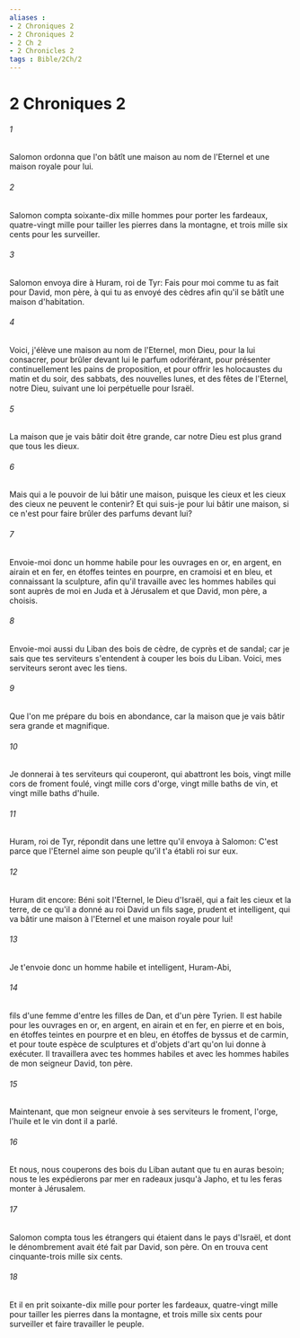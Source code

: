 ```yaml
---
aliases : 
- 2 Chroniques 2
- 2 Chroniques 2
- 2 Ch 2
- 2 Chronicles 2
tags : Bible/2Ch/2
---
```


# 2 Chroniques 2

###### 1
Salomon ordonna que l'on bâtît une maison au nom de l'Eternel et une maison royale pour lui.
###### 2
Salomon compta soixante-dix mille hommes pour porter les fardeaux, quatre-vingt mille pour tailler les pierres dans la montagne, et trois mille six cents pour les surveiller.
###### 3
Salomon envoya dire à Huram, roi de Tyr: Fais pour moi comme tu as fait pour David, mon père, à qui tu as envoyé des cèdres afin qu'il se bâtît une maison d'habitation.
###### 4
Voici, j'élève une maison au nom de l'Eternel, mon Dieu, pour la lui consacrer, pour brûler devant lui le parfum odoriférant, pour présenter continuellement les pains de proposition, et pour offrir les holocaustes du matin et du soir, des sabbats, des nouvelles lunes, et des fêtes de l'Eternel, notre Dieu, suivant une loi perpétuelle pour Israël.
###### 5
La maison que je vais bâtir doit être grande, car notre Dieu est plus grand que tous les dieux.
###### 6
Mais qui a le pouvoir de lui bâtir une maison, puisque les cieux et les cieux des cieux ne peuvent le contenir? Et qui suis-je pour lui bâtir une maison, si ce n'est pour faire brûler des parfums devant lui?
###### 7
Envoie-moi donc un homme habile pour les ouvrages en or, en argent, en airain et en fer, en étoffes teintes en pourpre, en cramoisi et en bleu, et connaissant la sculpture, afin qu'il travaille avec les hommes habiles qui sont auprès de moi en Juda et à Jérusalem et que David, mon père, a choisis.
###### 8
Envoie-moi aussi du Liban des bois de cèdre, de cyprès et de sandal; car je sais que tes serviteurs s'entendent à couper les bois du Liban. Voici, mes serviteurs seront avec les tiens.
###### 9
Que l'on me prépare du bois en abondance, car la maison que je vais bâtir sera grande et magnifique.
###### 10
Je donnerai à tes serviteurs qui couperont, qui abattront les bois, vingt mille cors de froment foulé, vingt mille cors d'orge, vingt mille baths de vin, et vingt mille baths d'huile.
###### 11
Huram, roi de Tyr, répondit dans une lettre qu'il envoya à Salomon: C'est parce que l'Eternel aime son peuple qu'il t'a établi roi sur eux.
###### 12
Huram dit encore: Béni soit l'Eternel, le Dieu d'Israël, qui a fait les cieux et la terre, de ce qu'il a donné au roi David un fils sage, prudent et intelligent, qui va bâtir une maison à l'Eternel et une maison royale pour lui!
###### 13
Je t'envoie donc un homme habile et intelligent, Huram-Abi,
###### 14
fils d'une femme d'entre les filles de Dan, et d'un père Tyrien. Il est habile pour les ouvrages en or, en argent, en airain et en fer, en pierre et en bois, en étoffes teintes en pourpre et en bleu, en étoffes de byssus et de carmin, et pour toute espèce de sculptures et d'objets d'art qu'on lui donne à exécuter. Il travaillera avec tes hommes habiles et avec les hommes habiles de mon seigneur David, ton père.
###### 15
Maintenant, que mon seigneur envoie à ses serviteurs le froment, l'orge, l'huile et le vin dont il a parlé.
###### 16
Et nous, nous couperons des bois du Liban autant que tu en auras besoin; nous te les expédierons par mer en radeaux jusqu'à Japho, et tu les feras monter à Jérusalem.
###### 17
Salomon compta tous les étrangers qui étaient dans le pays d'Israël, et dont le dénombrement avait été fait par David, son père. On en trouva cent cinquante-trois mille six cents.
###### 18
Et il en prit soixante-dix mille pour porter les fardeaux, quatre-vingt mille pour tailler les pierres dans la montagne, et trois mille six cents pour surveiller et faire travailler le peuple.
